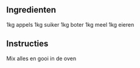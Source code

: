## Ingredienten

1kg appels
1kg suiker
1kg boter
1kg meel
1kg eieren

## Instructies

Mix alles en gooi in de oven

